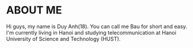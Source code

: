 # ABOUT ME
Hi guys, my name is Duy Anh(18). You can call me Bau for short and easy.
I'm currently living in Hanoi and studying telecommunication at Hanoi University of Science and Technology (HUST).
